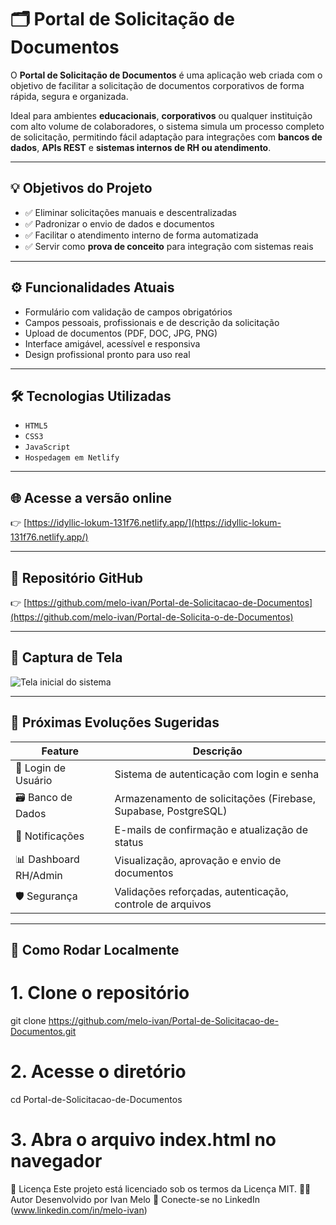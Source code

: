 # 🗂️ Portal de Solicitação de Documentos

O **Portal de Solicitação de Documentos** é uma aplicação web criada com o objetivo de facilitar a solicitação de documentos corporativos de forma rápida, segura e organizada.

Ideal para ambientes **educacionais**, **corporativos** ou qualquer instituição com alto volume de colaboradores, o sistema simula um processo completo de solicitação, permitindo fácil adaptação para integrações com **bancos de dados**, **APIs REST** e **sistemas internos de RH ou atendimento**.

---

## 💡 Objetivos do Projeto

- ✅ Eliminar solicitações manuais e descentralizadas
- ✅ Padronizar o envio de dados e documentos
- ✅ Facilitar o atendimento interno de forma automatizada
- ✅ Servir como **prova de conceito** para integração com sistemas reais

---

## ⚙️ Funcionalidades Atuais

- Formulário com validação de campos obrigatórios
- Campos pessoais, profissionais e de descrição da solicitação
- Upload de documentos (PDF, DOC, JPG, PNG)
- Interface amigável, acessível e responsiva
- Design profissional pronto para uso real

---

## 🛠️ Tecnologias Utilizadas

- `HTML5`
- `CSS3`
- `JavaScript`
- `Hospedagem em Netlify`

---

## 🌐 Acesse a versão online

👉 [https://idyllic-lokum-131f76.netlify.app/](https://idyllic-lokum-131f76.netlify.app/)

---

## 🔗 Repositório GitHub

👉 [https://github.com/melo-ivan/Portal-de-Solicitacao-de-Documentos](https://github.com/melo-ivan/Portal-de-Solicita-o-de-Documentos)

---

## 📸 Captura de Tela

![Tela inicial do sistema](https://chat.openai.com/mnt/data/portal-solicitacao-preview.png)

---

## 🚀 Próximas Evoluções Sugeridas

| Feature               | Descrição |
|-----------------------|-----------|
| 🔐 Login de Usuário   | Sistema de autenticação com login e senha |
| 🗃️ Banco de Dados     | Armazenamento de solicitações (Firebase, Supabase, PostgreSQL) |
| 📧 Notificações       | E-mails de confirmação e atualização de status |
| 📊 Dashboard RH/Admin | Visualização, aprovação e envio de documentos |
| 🛡️ Segurança          | Validações reforçadas, autenticação, controle de arquivos |

---

## 📁 Como Rodar Localmente


# 1. Clone o repositório
git clone https://github.com/melo-ivan/Portal-de-Solicitacao-de-Documentos.git

# 2. Acesse o diretório
cd Portal-de-Solicitacao-de-Documentos

# 3. Abra o arquivo index.html no navegador
📄 Licença
Este projeto está licenciado sob os termos da Licença MIT.
🙋‍♂️ Autor
Desenvolvido por Ivan Melo
💼 Conecte-se no LinkedIn (www.linkedin.com/in/melo-ivan)
